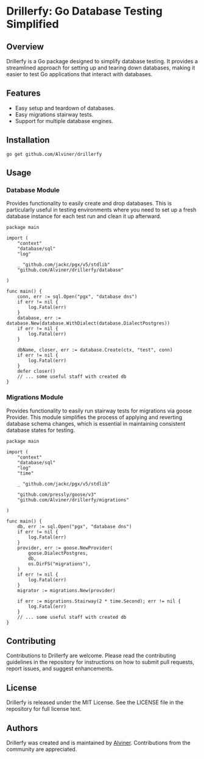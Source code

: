 # Drillerfy: Go Database Testing Simplified

## Overview

Drillerfy is a Go package designed to simplify database testing.
It provides a streamlined approach for setting up and tearing down databases,
making it easier to test Go applications that interact with databases.

## Features

- Easy setup and teardown of databases.
- Easy migrations stairway tests.
- Support for multiple database engines.

## Installation

```(bash)
go get github.com/Alviner/drillerfy
```

## Usage

### Database Module

Provides functionality to easily create and drop databases.
This is particularly useful in testing environments where you need to set up a fresh database instance for each test run and clean it up afterward.

```(go)
package main

import (
    "context"
    "database/sql"
    "log"

    _ "github.com/jackc/pgx/v5/stdlib"
    "github.com/Alviner/drillerfy/database"

)

func main() {
    conn, err := sql.Open("pgx", "database dns")
    if err != nil {
        log.Fatal(err)
    }
    database, err := database.New(database.WithDialect(database.DialectPostgres))
    if err != nil {
        log.Fatal(err)
    }

    dbName, closer, err := database.Create(ctx, "test", conn)
    if err != nil {
        log.Fatal(err)
    }
    defer closer()
    // ... some useful staff with created db
}

```

### Migrations Module

Provides functionality to easily run stairway tests for migrations via goose Provider.
This module simplifies the process of applying and reverting database schema changes,
which is essential in maintaining consistent database states for testing.

```(go)
package main

import (
    "context"
    "database/sql"
    "log"
    "time"

    _ "github.com/jackc/pgx/v5/stdlib"

    "github.com/pressly/goose/v3"
    "github.com/Alviner/drillerfy/migrations"

)

func main() {
    db, err := sql.Open("pgx", "database dns")
    if err != nil {
        log.Fatal(err)
    }
    provider, err := goose.NewProvider(
        goose.DialectPostgres,
        db,
        os.DirFS("migrations"),
    )
    if err != nil {
        log.Fatal(err)
    }
    migrator := migrations.New(provider)

    if err := migrations.Stairway(2 * time.Second); err != nil {
        log.Fatal(err)
    }
    // ... some useful staff with created db
}

```

## Contributing

Contributions to Drillerfy are welcome.
Please read the contributing guidelines in the repository
for instructions on how to submit pull requests, report issues, and suggest enhancements.

## License

Drillerfy is released under the MIT License.
See the LICENSE file in the repository for full license text.

## Authors

Drillerfy was created and is maintained by [Alviner](https://github.com/Alviner).
Contributions from the community are appreciated.
